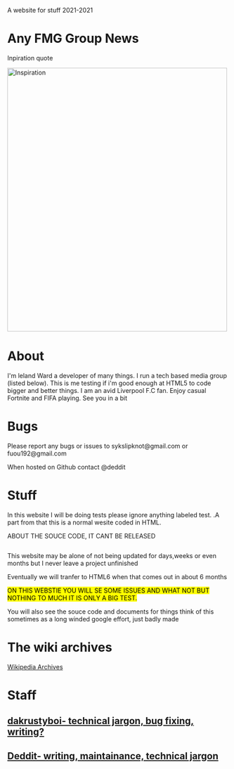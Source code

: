 <html>
<head>
<link rel="stylesheet" href="stylesheet.css">
<title>A testing area- Wow!</title>
</head>
    
<body>

<p>A website for stuff 2021-2021</p>

<h1>Any FMG Group News</h1>
    <p>Inpiration quote</P>
<img src="https://generated.inspirobot.me/a/bRelEYmaJ7.jpg" alt="Inspiration" class="center" style="width:500px;height:600px;">
    
<h1>About</h1>
<p>I'm leland Ward a developer of many things. I run a tech based media group (listed below). This is me testing if i'm good enough at HTML5 to code bigger and better things. I am an avid Liverpool F.C fan. Enjoy casual Fortnite and FIFA playing.
    See you in a bit
</p>

<h1>Bugs</h1>

<p>Please report any bugs or issues to sykslipknot@gmail.com or fuou192@gmail.com</p>
<p>When hosted on Github contact @deddit</p>

<h1>Stuff</h1>

<p>
In this website I will be doing tests please ignore anything labeled test.
.A part from that this is a normal wesite coded in HTML.
</p>
<p>ABOUT THE SOUCE CODE, IT CANT BE RELEASED </p>
<P>
    <img class="https://external-content.duckduckgo.com/iu/?u=https%3A%2F%2Flogos-download.com%2Fwp-content%2Fuploads%2F2016%2F09%2FGitHub_logo.png&f=1&nofb=1">
    
<p>This website may be alone of not being updated for days,weeks or even months but I never leave a project unfinished </p>
    
<p>Eventually we will tranfer to HTML6 when that comes out in about 6 months</p>        

</P>
<p></p>
<P>
    <mark class="red">ON THIS WEBSTIE YOU WILL SE SOME ISSUES AND WHAT NOT BUT NOTHING TO MUCH IT IS ONLY A BIG TEST.</mark> </P>



<p>You will also see the souce code and documents for things think of this sometimes as a long winded google effort, just badly made</p>
    <H1> The wiki archives</h1>
<a href="/wikiarchive">Wikipedia Archives</a>
    
<h1> Staff </h1>
<h2><a href="/dakrustyboi">dakrustyboi- technical jargon, bug fixing, writing?</a></h2>
<h2><a href="https://www.youtube.com/channel/UC1NEDcS-XrFCURxCAwValZw">Deddit- writing, maintainance, technical jargon</a></h2>
</body>
</html>
